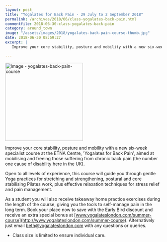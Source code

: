 ```yaml
---
layout: post
title: "Yogalates for Back Pain - 29 July to 2 September 2018"
permalink: /archives/2018/06/class-yogalates-back-pain.html
commentfile: 2018-06-30-class-yogalates-back-pain
category: around_town
image: "/assets/images/2018/yogalates-back-pain-course-thumb.jpg"
date: 2018-06-30 08:59:27
excerpt: |
   Improve your core stability, posture and mobility with a new six-week specialist course at the ETNA Centre, 'Yogalates for Back Pain', aimed at mobilising and freeing those suffering from chronic back pain (the number one cause of disability here in the UK).

---
```


<a href="/assets/images/2018/yogalates-back-pain-course.jpg" title="Click for a larger image"><img src="/assets/images/2018/yogalates-back-pain-course-thumb.jpg" width="250" alt="Image - yogalates-back-pain-course"  class="photo right"/></a>


Improve your core stability, posture and mobility with a new six-week specialist course at the ETNA Centre, 'Yogalates for Back Pain', aimed at mobilising and freeing those suffering from chronic back pain (the number one cause of disability here in the UK).  

Open to all levels of experience, this course will guide you through gentle Yoga practices for stretching and strengthening, postural and core stabilising Pilates work, plus effective relaxation techniques for stress relief and pain management.  

As a student you will also receive takeaway home practice exercises during the length of the course, giving you the tools to self-manage pain in the long term.  Book your place now to save with the Early Bird discount and receive an extra special bonus at [www.yogalateslondon.com/summer-course](http://www.yogalateslondon.com/summer-course). Alternatively just email [beth@yogalateslondon.com](:mailto:beth@yogalateslondon.com) with any questions or queries.  

* Class size is limited to ensure individual care.
